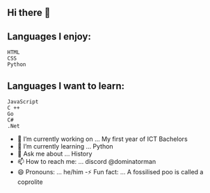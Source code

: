 ## Hi there 👋

  ## Languages I enjoy:
    HTML 
    CSS
    Python

  ## Languages I want to learn:
    JavaScript
    C ++ 
    Go 
    C#
    .Net

- 🔭 I’m currently working on ... My first year of ICT Bachelors 
- 🌱 I’m currently learning ... Python
- 💬 Ask me about ... History 
- 📫 How to reach me: ... discord @dominatorman
- 😄 Pronouns: ... he/him
-⚡ Fun fact: ... A fossilised poo is called a coprolite


